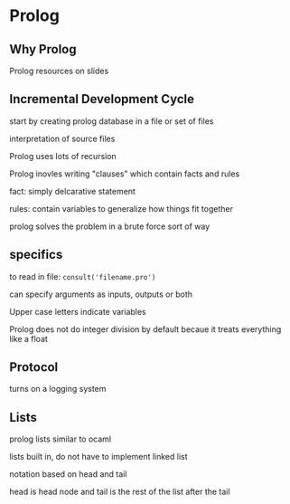 # Prolog

## Why Prolog

Prolog resources on slides

## Incremental Development Cycle

start by creating prolog database in a file or set of files

interpretation of source files

Prolog uses lots of recursion

Prolog inovles writing "clauses" which contain facts and rules

fact: simply delcarative statement

rules: contain variables to generalize how things fit together

prolog solves the problem in a brute force sort of way

## specifics

to read in file: ```consult('filename.pro')```

can specify arguments as inputs, outputs or both

Upper case letters indicate variables

Prolog does not do integer division by default becaue it treats everything like a float


## Protocol

turns on a logging system

## Lists

prolog lists similar to ocaml

lists built in, do not have to implement linked list

notation based on head and tail

head is head node and tail is the rest of the list after the tail






